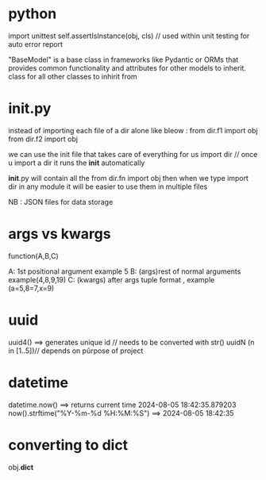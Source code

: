 # python

import unittest
self.assertIsInstance(obj, cls)
// used within unit testing for auto error report

"BaseModel" is a base class in frameworks like Pydantic or ORMs that provides common functionality and attributes for other models to inherit.
class for all other classes to inhirit from

# **init**.py

instead of importing each file of a dir alone like bleow :
from dir.f1 import obj
from dir.f2 import obj

we can use the init file that takes care of everything for us
import dir // once u import a dir it runs the **init** automatically

**init**.py will contain all the from dir.fn import obj
then when we type import dir in any module it will be easier to use them
in multiple files

NB : JSON files for data storage

# args vs kwargs

function(A,B,C)

A: 1st positional argument example 5
B: (args)rest of normal arguments example(4,8,9,19)
C: (kwargs) after args tuple format , example (a=5,8=7,x=9)

# uuid

uuid4() ==> generates unique id // needs to be converted with str()
uuidN (n in [1..5])// depends on pûrpose of project 

# datetime 

datetime.now() ==> returns current time 2024-08-05 18:42:35.879203
now().strftime("%Y-%m-%d %H:%M:%S") ==> 2024-08-05 18:42:35

# converting to dict 
obj.__dict__